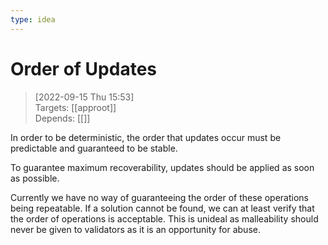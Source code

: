 ```yaml
---
type: idea
---
```

# Order of Updates

> [2022-09-15 Thu 15:53] <br/>
> Targets: [[approot]] <br/>
> Depends: [[]]

In order to be deterministic, the order that updates occur must be predictable and guaranteed to be stable.

To guarantee maximum recoverability, updates should be applied as soon as possible.

Currently we have no way of guaranteeing the order of these operations being repeatable.  If a solution cannot be found, we can at least verify that the order of operations is acceptable.  This is unideal as malleability should never be given to validators as it is an opportunity for abuse.
